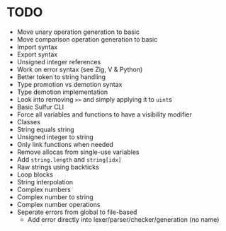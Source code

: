 # TODO
- Move unary operation generation to basic
- Move comparison operation generation to basic
- Import syntax
- Export syntax
- Unsigned integer references
- Work on error syntax (see Zig, V & Python)
- Better token to string handling
- Type promotion vs demotion syntax
- Type demotion implementation
- Look into removing `>>` and simply applying it to `uint`s 
- Basic Sulfur CLI
- Force all variables and functions to have a visibility modifier
- Classes
- String equals string 
- Unsigned integer to string
- Only link functions when needed
- Remove allocas from single-use variables
- Add `string.length` and `string[idx]`
- Raw strings using backticks
- Loop blocks
- String interpolation
- Complex numbers
- Complex number to string
- Complex number operations
- Seperate errors from global to file-based
    - Add error directly into lexer/parser/checker/generation (no name)